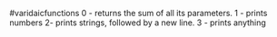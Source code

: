 #varidaicfunctions
0 - returns the sum of all its parameters.
1 -  prints numbers
2- prints strings, followed by a new line.
3 - prints anything
